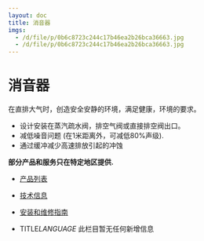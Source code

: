 ```yaml
---
layout: doc
title: 消音器
imgs:
  - /d/file/p/0b6c8723c244c17b46ea2b26bca36663.jpg
  - /d/file/p/0b6c8723c244c17b46ea2b26bca36663.jpg
---
```


# 消音器

在直排大气时，创造安全安静的环境，满足健康，环境的要求。

- 设计安装在蒸汽疏水阀，排空气阀或直接排空阀出口。
- 减低噪音问题 (在1米距离外，可减低80%声级).
- 通过缓冲减少高速排放引起的冲蚀

**部分产品和服务只在特定地区提供.**

- [产品列表](<javascript:navactive(1);>)
- [技术信息](<javascript:navactive(2);>)
- [安装和维修指南](<javascript:navactive(3);>)

- TITLE*LANGUAGE*
  此栏目暂无任何新增信息
